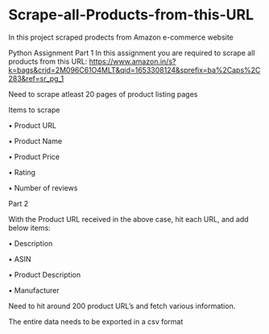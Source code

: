 # Scrape-all-Products-from-this-URL
In this project scraped prodects from Amazon e-commerce website

Python Assignment
Part 1
In this assignment you are required to scrape all products from this URL:
https://www.amazon.in/s?k=bags&crid=2M096C61O4MLT&qid=1653308124&sprefix=ba%2Caps%2C283&ref=sr_pg_1

Need to scrape atleast 20 pages of product listing pages

Items to scrape

  • Product URL
  
  • Product Name
  
  • Product Price
  
  • Rating
  
  • Number of reviews
  
Part 2

With the Product URL received in the above case, hit each URL, and add below items:

  • Description
  
  • ASIN
  
  • Product Description
  
  • Manufacturer
  
Need to hit around 200 product URL’s and fetch various information.

The entire data needs to be exported in a csv format


